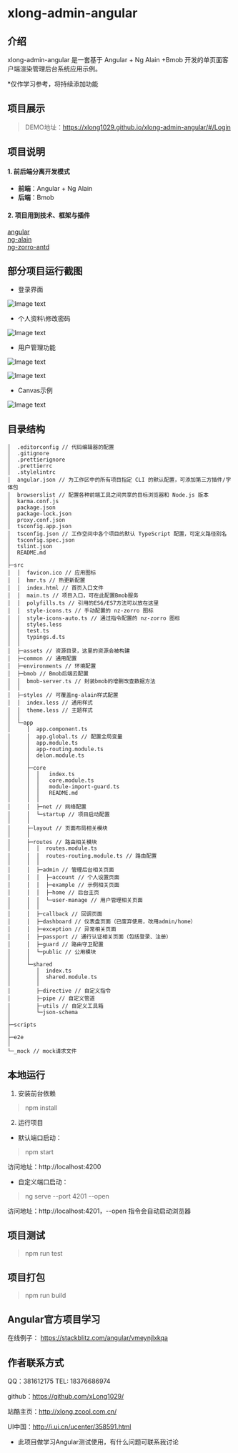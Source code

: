# xlong-admin-angular

## 介绍

xlong-admin-angular 是一套基于 Angular + Ng Alain +Bmob 开发的单页面客户端渲染管理后台系统应用示例。

*仅作学习参考，将持续添加功能

## 项目展示

> DEMO地址：https://xlong1029.github.io/xlong-admin-angular/#/Login

## 项目说明

#### 1. 前后端分离开发模式
- **前端**：Angular + Ng Alain
- **后端**：Bmob

#### 2. 项目用到技术、框架与插件
[angular](https://github.com/angular)<br/>
[ng-alain](https://github.com/ng-alain/ng-alain)<br/>
[ng-zorro-antd](https://github.com/NG-ZORRO/ng-zorro-antd)<br/>

## 部分项目运行截图
* 登录界面

![Image text](static/images/screen-1.gif)

* 个人资料\修改密码

![Image text](static/images/screen-2.gif)

* 用户管理功能

![Image text](static/images/screen-3.gif)

![Image text](static/images/screen-4.gif)

* Canvas示例

![Image text](static/images/screen-5.gif)

## 目录结构

```
│  .editorconfig // 代码编辑器的配置
│  .gitignore
│  .prettierignore
│  .prettierrc
│  .stylelintrc
│  angular.json // 为工作区中的所有项目指定 CLI 的默认配置，可添加第三方插件/字体包
│  browserslist // 配置各种前端工具之间共享的目标浏览器和 Node.js 版本
│  karma.conf.js
│  package.json
│  package-lock.json
│  proxy.conf.json
│  tsconfig.app.json
│  tsconfig.json // 工作空间中各个项目的默认 TypeScript 配置，可定义路径别名
│  tsconfig.spec.json
│  tslint.json
│  README.md
│
├─src
│  │  favicon.ico // 应用图标
│  │  hmr.ts // 热更新配置
│  │  index.html // 首页入口文件
│  │  main.ts // 项目入口，可在此配置Bmob服务
│  │  polyfills.ts // 引用的ES6/ES7方法可以放在这里
│  │  style-icons.ts // 手动配置的 nz-zorro 图标
│  │  style-icons-auto.ts // 通过指令配置的 nz-zorro 图标
│  │  styles.less
│  │  test.ts
│  │  typings.d.ts
│  │
│  ├─assets // 资源目录，这里的资源会被构建
│  ├─common // 通用配置
│  ├─environments // 环境配置
│  ├─bmob // Bmob后端云配置
│  │  bmob-server.ts // 封装bmob的增删改查数据方法 
│  │
│  ├─styles // 可覆盖ng-alain样式配置
│  │  index.less // 通用样式
│  │  theme.less // 主题样式
│  │
│  └─app
│     │  app.component.ts
│     │  app.global.ts // 配置全局变量
│     │  app.module.ts
│     │  app-routing.module.ts
│     │  delon.module.ts
│     │
│     ├─core
│     │  │   index.ts
│     │  │   core.module.ts
│     │  │   module-import-guard.ts
│     │  │   README.md
│     │  │
│     │  ├─net // 网络配置
│     │  └─startup // 项目启动配置
│     │
│     ├─layout // 页面布局相关模块
│     │
│     ├─routes // 路由相关模块
│     │  │  routes.module.ts
│     │  │  routes-routing.module.ts // 路由配置
│     │  │
│     │  ├─admin // 管理后台相关页面
│     │  │  ├─account // 个人设置页面
│     │  │  ├─example // 示例相关页面
│     │  │  ├─home // 后台主页
│     │  │  └─user-manage // 用户管理相关页面
│     │  │
│     │  ├─callback // 回调页面
│     │  ├─dashboard // 仪表盘页面（已废弃使用，改用admin/home）
│     │  ├─exception // 异常相关页面
│     │  ├─passport // 通行认证相关页面（包括登录、注册）
│     │  ├─guard // 路由守卫配置
│     │  └─public // 公用模块
│     │
│     └─shared
│        │  index.ts
│        │  shared.module.ts
│        │
│        ├─directive // 自定义指令
│        ├─pipe // 自定义管道
│        ├─utils // 自定义工具箱
│        └─json-schema
│
├─scripts
│
├─e2e
│
└─_mock // mock请求文件
```

## 本地运行
1. 安装前台依赖
> npm install

2. 运行项目
* 默认端口启动：
> npm start

访问地址：http://localhost:4200

* 自定义端口启动：
> ng serve --port 4201 --open

访问地址：http://localhost:4201，--open 指令会自动启动浏览器

## 项目测试
> npm run test

## 项目打包
> npm run build

## Angular官方项目学习
在线例子： https://stackblitz.com/angular/vmeynjlxkqa

## 作者联系方式

QQ：381612175
TEL: 18376686974

github：https://github.com/xLong1029/

站酷主页：http://xlong.zcool.com.cn/

UI中国：http://i.ui.cn/ucenter/358591.html

* 此项目做学习Angular测试使用，有什么问题可联系我讨论
